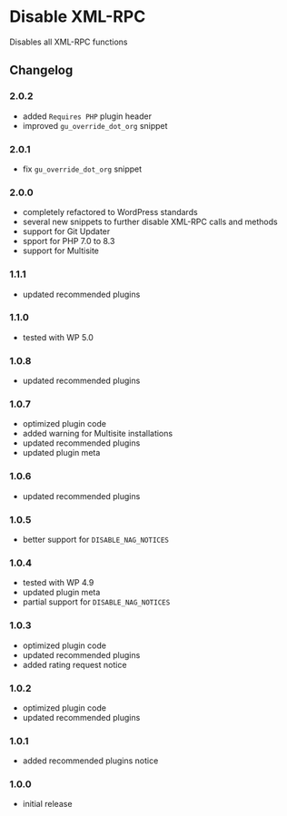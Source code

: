 # Disable XML-RPC

Disables all XML-RPC functions

## Changelog

### 2.0.2
- added `Requires PHP` plugin header
- improved `gu_override_dot_org` snippet

### 2.0.1
- fix `gu_override_dot_org` snippet

### 2.0.0
- completely refactored to WordPress standards
- several new snippets to further disable XML-RPC calls and methods
- support for Git Updater
- spport for PHP 7.0 to 8.3
- support for Multisite

### 1.1.1
- updated recommended plugins

### 1.1.0
- tested with WP 5.0

### 1.0.8
- updated recommended plugins

### 1.0.7
- optimized plugin code
- added warning for Multisite installations
- updated recommended plugins
- updated plugin meta

### 1.0.6
- updated recommended plugins

### 1.0.5
- better support for `DISABLE_NAG_NOTICES`

### 1.0.4
- tested with WP 4.9
- updated plugin meta
- partial support for `DISABLE_NAG_NOTICES`

### 1.0.3
- optimized plugin code
- updated recommended plugins
- added rating request notice

### 1.0.2
- optimized plugin code
- updated recommended plugins

### 1.0.1
- added recommended plugins notice

### 1.0.0
- initial release
  
